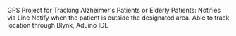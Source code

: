 GPS Project for Tracking Alzheimer's Patients or Elderly Patients: Notifies via Line Notify when the patient is outside the designated area. Able to track location through Blynk,  Aduino IDE
